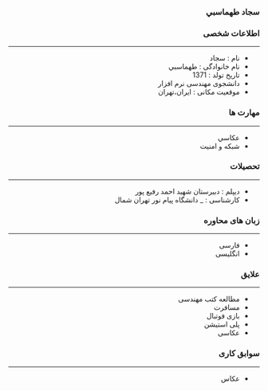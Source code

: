 <style type="text/css">
body{
 direction:rtl;
}
</style>
### سجاد طهماسبي

### اطلاعات شخصی

---
+ نام : سجاد
+ نام خانوادگی : طهماسبي
+ تاریخ تولد : 1371
+ دانشجوی مهندسی نرم افزار 
+ موقعیت مکانی : ایران،تهران


### مهارت ها

---
+ عكاسي
+ شبكه و امنيت

### تحصیلات

---
+ دیپلم : دبيرستان شهيد احمد رفيع پور
+ کارشناسی : 
_ دانشگاه پیام نور تهران شمال 

### زبان های محاوره

---
+ فارسی
+ انگلیسی

### علایق

---  
+ مطالعه کتب مهندسی
+ مسافرت
+ بازی فوتبال
+ پلی استیشن
+ عکاسی

### سوابق کاری

---
+ عکاس



